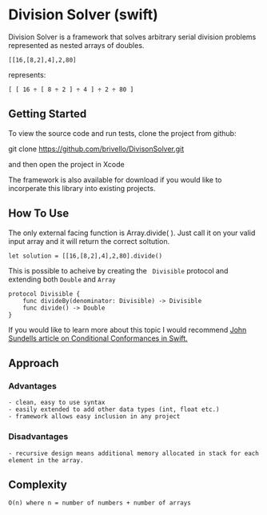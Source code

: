 # Division Solver (swift)

Division Solver is a framework that solves arbitrary serial division problems represented as nested arrays of doubles.

```
[[16,[8,2],4],2,80]
```
represents:

```
[ [ 16 ÷ [ 8 ÷ 2 ] ÷ 4 ] ÷ 2 ÷ 80 ]
```

## Getting Started

To view the source code and run tests, clone the project from github:

git clone https://github.com/brivello/DivisonSolver.git

and then open the project in Xcode


The framework is also available for download if you would like to incorperate this library into existing projects.


## How To Use

The only external facing function is Array.divide( ). Just call it on your valid input array and it will return the correct soltution.

```
let solution = [[16,[8,2],4],2,80].divide()
```

This is possible to acheive by creating the ``` Divisible``` protocol and extending both ```Double``` and ```Array```

```
protocol Divisible {
    func divideBy(denominator: Divisible) -> Divisible
    func divide() -> Double
}
```
If you would like to learn more about this topic I would recommend [John Sundells article on Conditional Conformances in Swift.](https://medium.com/@johnsundell/conditional-conformances-in-swift-f6601d40aabb)

## Approach
### Advantages
    - clean, easy to use syntax
    - easily extended to add other data types (int, float etc.)
    - framework allows easy inclusion in any project
### Disadvantages
    - recursive design means additional memory allocated in stack for each element in the array.
    
## Complexity
```O(n) where n = number of numbers + number of arrays ```


